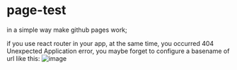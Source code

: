# page-test

in a simple way make github pages work;

if you use react router in your app, at the same time, you occurred 404 Unexpected Application error, you maybe forget to configure a basename of url like this:
![image](https://github.com/induang/page-test/assets/50736248/4d67285c-df2c-44fd-aab4-2da82c256ecf)
